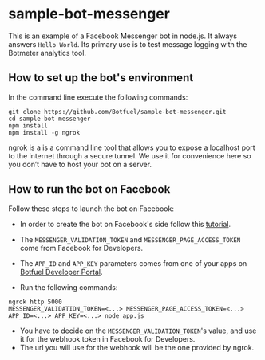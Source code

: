 # sample-bot-messenger

This is an example of a Facebook Messenger bot in node.js. It always answers `Hello World`. Its primary use is to test message logging with the Botmeter analytics tool.

## How to set up the bot's environment
In the command line execute the following commands:
```
git clone https://github.com/Botfuel/sample-bot-messenger.git
cd sample-bot-messenger
npm install
npm install -g ngrok
```

ngrok is a is a command line tool that allows you to expose a localhost port to the internet through a secure tunnel. We use it for convenience here so you don’t have to host your bot on a server.

## How to run the bot on Facebook 
Follow these steps to launch the bot on Facebook:

* In order to create the bot on Facebook's side follow this [tutorial](https://developers.facebook.com/docs/messenger-platform/guides/quick-start/).  
* The `MESSENGER_VALIDATION_TOKEN` and `MESSENGER_PAGE_ACCESS_TOKEN` come from Facebook for Developers.
* The `APP_ID` and `APP_KEY` parameters comes from one of your apps on [Botfuel Developer Portal](https://app.botfuel.io/).

* Run the following commands:  
```
ngrok http 5000
MESSENGER_VALIDATION_TOKEN=<...> MESSENGER_PAGE_ACCESS_TOKEN=<...> APP_ID=<...> APP_KEY=<...> node app.js
```
* You have to decide on the `MESSENGER_VALIDATION_TOKEN`'s value, and use it for the webhook token in Facebook for Developers.  
* The url you will use for the webhook will be the one provided by ngrok.   

